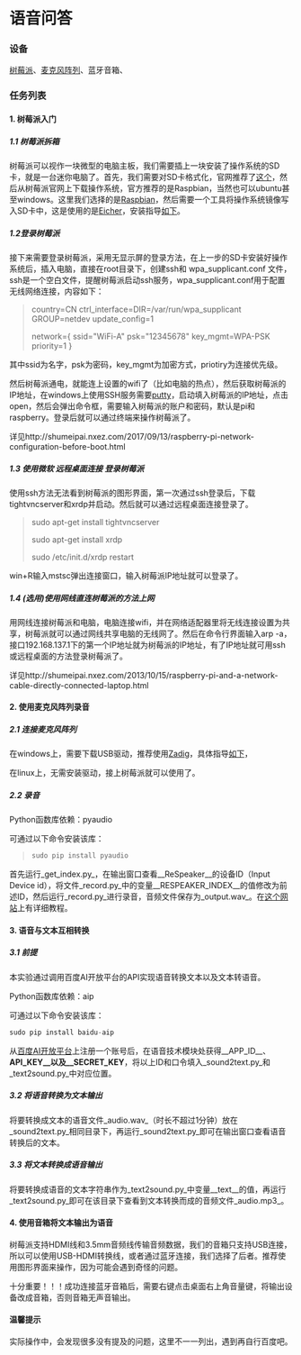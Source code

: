 # 语音问答

### 设备

[树莓派](https://www.raspberrypi.org/)、[麦克风阵列](http://wiki.seeedstudio.com/cn/ReSpeaker_Mic_Array_v2.0/)、蓝牙音箱、



### 任务列表

#### 1.  树莓派入门

##### 1.1 树莓派拆箱

树莓派可以视作一块微型的电脑主板，我们需要插上一块安装了操作系统的SD卡，就是一台迷你电脑了。首先，我们需要对SD卡格式化，官网推荐了[这个](https://www.sdcard.org)，然后从树莓派官网上下载操作系统，官方推荐的是Raspbian，当然也可以ubuntu甚至windows。这里我们选择的是[Raspbian](https://www.raspberrypi.org/downloads/raspbian/)，然后需要一个工具将操作系统镜像写入SD卡中，这是使用的是[Eicher](https://www.balena.io/etcher/)，安装指导[如下](https://www.raspberrypi.org/documentation/installation/installing-images/README.md)。

##### 1.2登录树莓派

接下来需要登录树莓派，采用无显示屏的登录方法，在上一步的SD卡安装好操作系统后，插入电脑，直接在root目录下，创建ssh和 wpa_supplicant.conf 文件，ssh是一个空白文件，提醒树莓派启动ssh服务，wpa_supplicant.conf用于配置无线网络连接，内容如下：

> country=CN
> ctrl_interface=DIR=/var/run/wpa_supplicant GROUP=netdev
> update_config=1
>
> network={
> ssid="WiFi-A"
> psk="12345678"
> key_mgmt=WPA-PSK
> priority=1
> }

其中ssid为名字，psk为密码，key_mgmt为加密方式，priotiry为连接优先级。

然后树莓派通电，就能连上设置的wifi了（比如电脑的热点），然后获取树莓派的IP地址，在windows上使用SSH服务需要[putty](https://www.putty.org)，启动填入树莓派的IP地址，点击open，然后会弹出命令框，需要输入树莓派的账户和密码，默认是pi和raspberry。登录后就可以通过终端来操作树莓派了。

详见http://shumeipai.nxez.com/2017/09/13/raspberry-pi-network-configuration-before-boot.html

##### 1.3 使用微软 远程桌面连接 登录树莓派

使用ssh方法无法看到树莓派的图形界面，第一次通过ssh登录后，下载tightvncserver和xrdp并启动。然后就可以通过远程桌面连接登录了。

> sudo apt-get install tightvncserver
>
> sudo apt-get install xrdp
>
> sudo /etc/init.d/xrdp restart

win+R输入mstsc弹出连接窗口，输入树莓派IP地址就可以登录了。

##### 1.4 (选用)使用网线直连树莓派的方法上网

用网线连接树莓派和电脑，电脑连接wifi，并在网络适配器里将无线连接设置为共享，树莓派就可以通过网线共享电脑的无线网了。然后在命令行界面输入arp -a，接口192.168.137.1下的第一个IP地址就为树莓派的IP地址，有了IP地址就可用ssh或远程桌面的方法登录树莓派了。

详见http://shumeipai.nxez.com/2013/10/15/raspberry-pi-and-a-network-cable-directly-connected-laptop.html



#### 2. 使用麦克风阵列录音

##### 2.1 连接麦克风阵列

在windows上，需要下载USB驱动，推荐使用[Zadig](https://zadig.akeo.ie/)，具体指导[如下](http://wiki.seeedstudio.com/cn/ReSpeaker_Mic_Array_v2.0/#_8)，

在linux上，无需安装驱动，接上树莓派就可以使用了。

##### 2.2 录音

Python函数库依赖：pyaudio

可通过以下命令安装该库：

> ```python
> sudo pip install pyaudio
> ```

首先运行_get_index.py_，在输出窗口查看__ReSpeaker__的设备ID（Input Device id），将文件_record.py_中的变量__RESPEAKER_INDEX__的值修改为前述ID，然后运行_record.py_进行录音，音频文件保存为_output.wav_。在[这个网站](http://wiki.seeedstudio.com/cn/ReSpeaker_Mic_Array_v2.0/)上有详细教程。



#### 3. 语音与文本互相转换

##### 3.1 前提

本实验通过调用百度AI开放平台的API实现语音转换文本以及文本转语音。

Python函数库依赖：aip

可通过以下命令安装该库：

```python
sudo pip install baidu-aip
```

从[百度AI开放平台](https://ai.baidu.com/tech/speech)上注册一个账号后，在语音技术模块处获得__APP_ID__、__API_KEY__以及__SECRET_KEY__，将以上ID和口令填入_sound2text.py_和_text2sound.py_中对应位置。

##### 3.2 将语音转换为文本输出

将要转换成文本的语音文件_audio.wav_（时长不超过1分钟）放在_sound2text.py_相同目录下，再运行_sound2text.py_即可在输出窗口查看语音转换后的文本。

##### 3.3 将文本转换成语音输出

将要转换成语音的文本字符串作为_text2sound.py_中变量__text__的值，再运行_text2sound.py_即可在该目录下查看到文本转换而成的音频文件_audio.mp3_。



#### 4. 使用音箱将文本输出为语音

树莓派支持HDMI线和3.5mm音频线传输音频数据，我们的音箱只支持USB连接，所以可以使用USB-HDMI转换线，或者通过蓝牙连接，我们选择了后者。推荐使用图形界面来操作，因为可能会遇到奇怪的问题。

十分重要！！！成功连接蓝牙音箱后，需要右键点击桌面右上角音量键，将输出设备改成音箱，否则音箱无声音输出。



#### 温馨提示

实际操作中，会发现很多没有提及的问题，这里不一一列出，遇到再自行百度吧。


